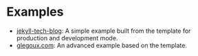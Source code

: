 # Examples

* [jekyll-tech-blog](./jekyll-tech-blog/README.md): A simple example built from the template for production and development mode. 
* [glegoux.com](./glegoux.com/README.md): An advanced example based on the template.

